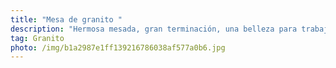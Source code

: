 ```yaml
---
title: "Mesa de granito "
description: "Hermosa mesada, gran terminación, una belleza para trabajar... "
tag: Granito
photo: /img/b1a2987e1ff139216786038af577a0b6.jpg
---
```

